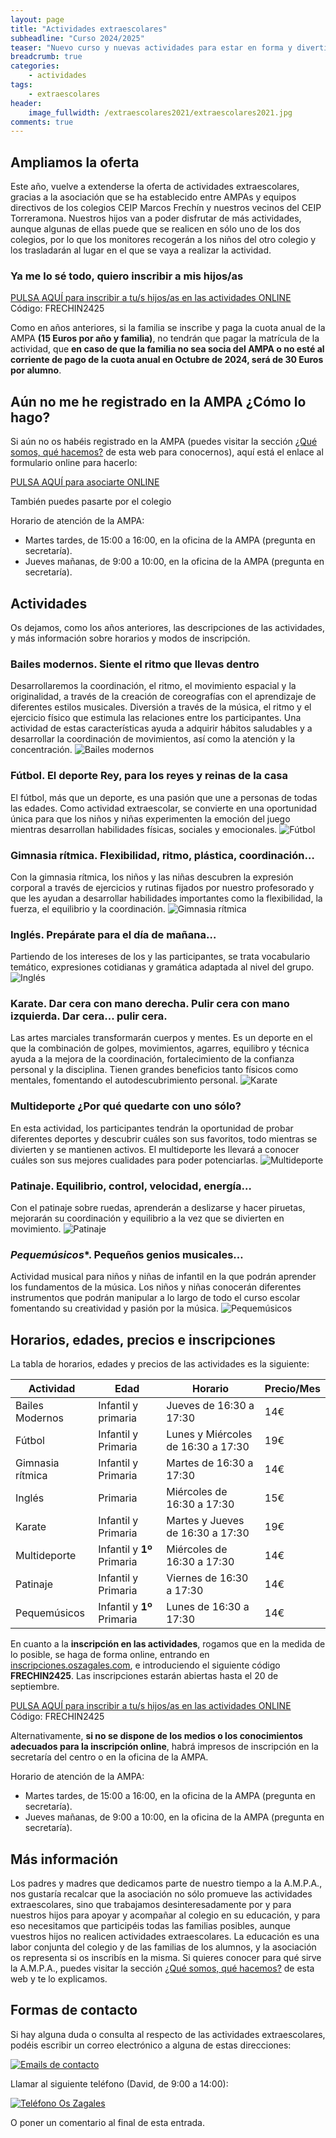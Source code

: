 ```yaml
---
layout: page
title: "Actividades extraescolares"
subheadline: "Curso 2024/2025"
teaser: "Nuevo curso y nuevas actividades para estar en forma y divertirse"
breadcrumb: true
categories:
    - actividades
tags:
    - extraescolares
header:
    image_fullwidth: /extraescolares2021/extraescolares2021.jpg
comments: true
---
```

<!--more-->

## Ampliamos la oferta

Este año, vuelve a extenderse la oferta de actividades extraescolares, gracias a la asociación que se ha establecido entre AMPAs y equipos directivos de los colegios CEIP Marcos Frechín y nuestros vecinos del CEIP Torreramona. Nuestros hijos van a poder disfrutar de más actividades, aunque algunas de ellas puede que se realicen en sólo uno de los dos colegios, por lo que los monitores recogerán a los niños del otro colegio y los trasladarán al lugar en el que se vaya a realizar la actividad.

### Ya me lo sé todo, quiero inscribir a mis hijos/as
<a href="https://inscripciones.oszagales.com" target="_blank" class="button large radius alert">PULSA AQUÍ para inscribir a tu/s hijos/as en las actividades ONLINE</a>
Código: FRECHIN2425

Como en años anteriores, si la familia se inscribe y paga la cuota anual de la AMPA **(15 Euros por año y familia)**, no tendrán que pagar la matrícula de la actividad, que **en caso de que la familia no sea socia del AMPA o no esté al corriente de pago de la cuota anual en Octubre de 2024, será de 30 Euros por alumno**.

## Aún no me he registrado en la AMPA ¿Cómo lo hago? 
Si aún no os habéis registrado en la AMPA (puedes visitar la sección [¿Qué somos, qué hacemos?](/aboutus/) de esta web para conocernos), aquí está el enlace al formulario online para hacerlo:

<a href="https://forms.gle/KxVE1c1tiFNN5abQA" target="_blank" class="button large radius alert">PULSA AQUÍ para asociarte ONLINE</a>

También puedes pasarte por el colegio

Horario de atención de la AMPA:

   - Martes tardes, de 15:00 a 16:00, en la oficina de la AMPA (pregunta en secretaría).
   - Jueves mañanas, de 9:00 a 10:00, en la oficina de la AMPA (pregunta en secretaría).

## Actividades
Os dejamos, como los años anteriores, las descripciones de las actividades, y más información sobre horarios y modos de inscripción.

### **Bailes modernos**. Siente el ritmo que llevas dentro

Desarrollaremos la coordinación, el ritmo, el movimiento espacial y la originalidad, a través de la creación de coreografías con el aprendizaje de diferentes estilos musicales. Diversión a través de la música, el ritmo y el ejercicio físico que estimula las relaciones entre los participantes. Una actividad de estas características ayuda a adquirir hábitos saludables y a desarrollar la coordinación de movimientos, así como la atención y la concentración.
![Bailes modernos](/images/extraescolares2021/baile.jpg "Bailes modernos")

### **Fútbol**. El deporte Rey, para los reyes y reinas de la casa

El fútbol, más que un deporte, es una pasión que une a personas de todas las edades. Como actividad extraescolar, se convierte en una oportunidad única para que los niños y niñas experimenten la emoción del juego mientras desarrollan habilidades físicas, sociales y emocionales.
![Fútbol](/images/extraescolares2021/futbol.jpg "Fútbol")

### **Gimnasia rítmica**. Flexibilidad, ritmo, plástica, coordinación…

Con la gimnasia rítmica, los niños y las niñas descubren la expresión corporal a través de ejercicios y rutinas fijados por nuestro profesorado y que les ayudan a desarrollar habilidades importantes como la flexibilidad, la fuerza, el equilibrio y la coordinación.
![Gimnasia rítmica](/images/extraescolares2223/ritmica.jpg "Gimnasia rítmica")

### **Inglés**. Prepárate para el día de mañana…

Partiendo de los intereses de los y las participantes, se trata vocabulario temático, expresiones cotidianas y gramática adaptada al nivel del grupo.
![Inglés](/images/extraescolares2223/english.jpg "Inglés")

### **Karate**. Dar cera con mano derecha. Pulir cera con mano izquierda. Dar cera... pulir cera.

Las artes marciales transformarán cuerpos y mentes. Es un deporte en el que la combinación de golpes, movimientos, agarres, equilibro y técnica ayuda a la mejora de la coordinación, fortalecimiento de la confianza personal y la disciplina. Tienen grandes beneficios tanto físicos como mentales, fomentando el autodescubrimiento personal.
![Karate](/images/extraescolares2122/karate.jpg "Karate")

### **Multideporte** ¿Por qué quedarte con uno sólo?

En esta actividad, los participantes tendrán la oportunidad de probar diferentes deportes y descubrir cuáles son sus favoritos, todo mientras se divierten y se mantienen activos.
El multideporte les llevará a conocer cuáles son sus mejores cualidades para poder potenciarlas.
![Multideporte](/images/extraescolares2021/multideporte.jpg "Multideporte")

### **Patinaje**. Equilibrio, control, velocidad, energía…

Con el patinaje sobre ruedas, aprenderán a deslizarse y hacer piruetas, mejorarán su coordinación y equilibrio a la vez que se divierten en movimiento.
![Patinaje](/images/extraescolares2223/patinaje.jpg "Patinaje")


### *Pequemúsicos**. Pequeños genios musicales…

Actividad musical para niños y niñas de infantil en la que podrán aprender los fundamentos de la música. Los niños y niñas conocerán diferentes instrumentos que podrán manipular a lo largo de todo el curso escolar fomentando su creatividad y pasión por la música.
![Pequemúsicos](/images/extraescolares2122/pequemusicos.jpg "Pequemúsicos")

## Horarios, edades, precios e inscripciones

La tabla de horarios, edades y precios de las actividades es la siguiente:

Actividad | Edad | Horario | Precio/Mes
----------|--------|---------|-------
Bailes Modernos | Infantil y primaria | Jueves de 16:30 a 17:30 | 14€
Fútbol | Infantil y Primaria | Lunes y Miércoles de 16:30 a 17:30 | 19€
Gimnasia rítmica | Infantil y Primaria | Martes de 16:30 a 17:30 | 14€ 
Inglés | Primaria | Miércoles de 16:30 a 17:30 | 15€ 
Karate | Infantil y Primaria | Martes y Jueves de 16:30 a 17:30 | 19€ 
Multideporte | Infantil y **1º** Primaria | Miércoles de 16:30 a 17:30 | 14€
Patinaje | Infantil y Primaria | Viernes de 16:30 a 17:30 | 14€ 
Pequemúsicos | Infantil y **1º** Primaria | Lunes de 16:30 a 17:30 | 14€ 

En cuanto a la **inscripción en las actividades**, rogamos que en la medida de lo posible, se haga de forma online, entrando en <a href="https://inscripciones.oszagales.com" target="_blank">inscripciones.oszagales.com</a>, e introduciendo el siguiente código **FRECHIN2425**. Las inscripciones estarán abiertas hasta el 20 de septiembre. 

<a href="https://inscripciones.oszagales.com" target="_blank" class="button large radius alert">PULSA AQUÍ para inscribir a tu/s hijos/as en las actividades ONLINE</a>
Código: FRECHIN2425

Alternativamente, **si no se dispone de los medios o los conocimientos adecuados para la inscripción online**, habrá impresos de inscripción en la secretaría del centro o en la oficina de la AMPA.

Horario de atención de la AMPA:

   - Martes tardes, de 15:00 a 16:00, en la oficina de la AMPA (pregunta en secretaría).
   - Jueves mañanas, de 9:00 a 10:00, en la oficina de la AMPA (pregunta en secretaría).

## Más información

Los padres y madres que dedicamos parte de nuestro tiempo a la A.M.P.A., nos gustaría recalcar que la asociación no sólo promueve las actividades extraescolares, sino que trabajamos desinteresadamente por y para nuestros hijos para apoyar y acompañar al colegio en su educación, y para eso necesitamos que participéis todas las familias posibles, aunque vuestros hijos no realicen actividades extraescolares. La educación es una labor conjunta del colegio y de las familias de los alumnos, y la asociación os representa si os inscribís en la misma. Si quieres conocer para qué sirve la A.M.P.A., puedes visitar la sección [¿Qué somos, qué hacemos?](/aboutus/) de esta web y te lo explicamos.

## Formas de contacto

Si hay alguna duda o consulta al respecto de las actividades extraescolares, podéis escribir un correo electrónico a alguna de estas direcciones:

[![Emails de contacto](/images/emailsExtraescolares.png "Emails de contacto")](mailto:marcosfrechin@oszagales.com)

Llamar al siguiente teléfono (David, de 9:00 a 14:00):

[![Teléfono Os Zagales](/images/tlfOsZagales.png "Teléfono Os Zagales")](tel:+34680154655)

O poner un comentario al final de esta entrada.
